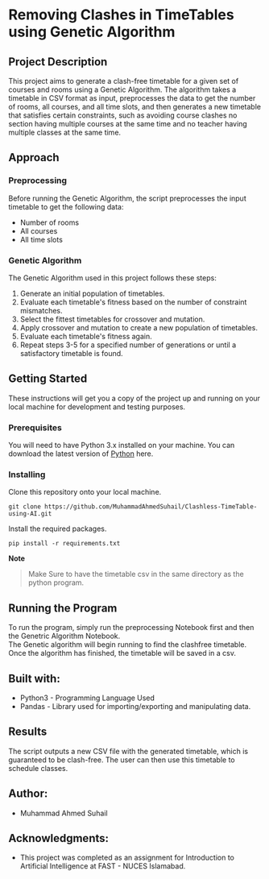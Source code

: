 # Removing Clashes in TimeTables using Genetic Algorithm

## Project Description

This project aims to generate a clash-free timetable for a given set of courses and rooms using a Genetic Algorithm. The algorithm takes a timetable in CSV format as input, preprocesses the data to get the number of rooms, all courses, and all time slots, and then generates a new timetable that satisfies certain constraints, such as avoiding course clashes no section having multiple courses at the same time and no teacher having multiple classes at the same time.

## Approach

### Preprocessing
Before running the Genetic Algorithm, the script preprocesses the input timetable to get the following data:
- Number of rooms
- All courses
- All time slots

### Genetic Algorithm
The Genetic Algorithm used in this project follows these steps:
1. Generate an initial population of timetables.
2. Evaluate each timetable's fitness based on the number of constraint mismatches.
3. Select the fittest timetables for crossover and mutation.
4. Apply crossover and mutation to create a new population of timetables.
5. Evaluate each timetable's fitness again.
6. Repeat steps 3-5 for a specified number of generations or until a satisfactory timetable is found.

## Getting Started
These instructions will get you a copy of the project up and running on your local machine for development and testing purposes.

### Prerequisites
You will need to have Python 3.x installed on your machine. You can download the latest version of [Python](https://www.python.org/downloads/) here.

### Installing
Clone this repository onto your local machine.
```
git clone https://github.com/MuhammadAhmedSuhail/Clashless-TimeTable-using-AI.git
```
Install the required packages.
```
pip install -r requirements.txt
```

**Note**
> Make Sure to have the timetable csv in the same directory as the python program.

## Running the Program
To run the program, simply run the preprocessing Notebook first and then the Genetric Algorithm Notebook.
</br>
The Genetic algorithm will begin running to find the clashfree timetable. Once the algorithm has finished, the timetable will be saved in a csv.

## Built with:
- Python3 - Programming Language Used
- Pandas - Library used for importing/exporting and manipulating data.

## Results
The script outputs a new CSV file with the generated timetable, which is guaranteed to be clash-free. The user can then use this timetable to schedule classes.

## Author:
- Muhammad Ahmed Suhail

## Acknowledgments:
- This project was completed as an assignment for Introduction to Artificial Intelligence at FAST - NUCES Islamabad.












